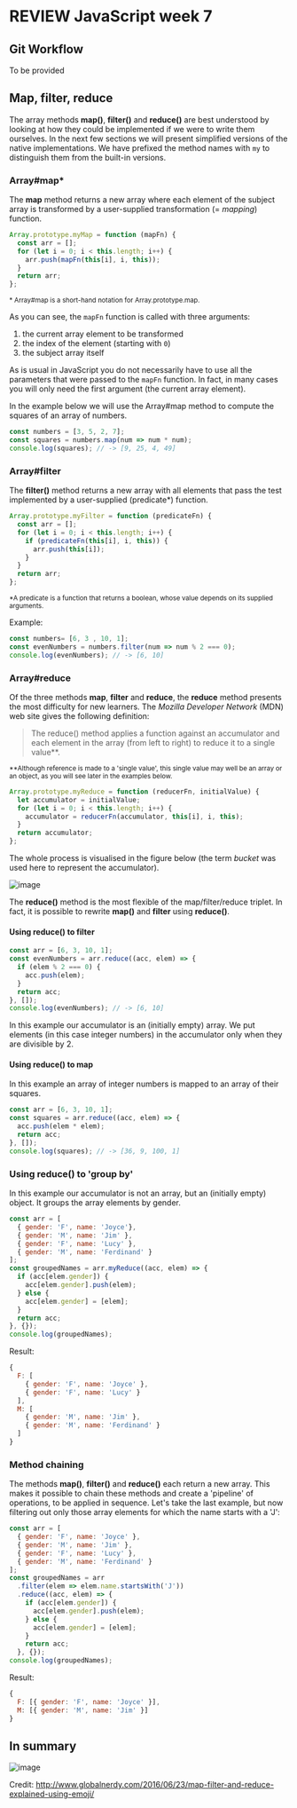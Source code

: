 # REVIEW JavaScript week 7

## Git Workflow

To be provided

## Map, filter, reduce 

The array methods **map()**, **filter()** and **reduce()** are best understood by looking at how they could be implemented if we were to write them ourselves. In the next few sections we will present simplified versions of the native implementations. We have prefixed the method names with `my` to distinguish them from the built-in versions.

### Array#map\*

The **map** method returns a new array where each element of the subject array is transformed by a user-supplied transformation (= _mapping_) function. 

```js
Array.prototype.myMap = function (mapFn) {
  const arr = [];
  for (let i = 0; i < this.length; i++) {
    arr.push(mapFn(this[i], i, this));
  }
  return arr;
};
```

<small>\* Array#map is a short-hand notation for Array.prototype.map.</small>

As you can see, the `mapFn` function is called with three arguments:

1. the current array element to be transformed
2. the index of the element (starting with `0`)
3. the subject array itself

As is usual in JavaScript you do not necessarily have to use all the parameters that were passed to the `mapFn` function. In fact, in many cases you will only need the first argument (the current array element).

In the example below we will use the Array#map method to compute the squares of an array of numbers.

```js
const numbers = [3, 5, 2, 7];
const squares = numbers.map(num => num * num);
console.log(squares); // -> [9, 25, 4, 49]
```

### Array#filter

The **filter()** method returns a new array with all elements that pass the test implemented by a user-supplied (predicate\*) function. 

```js
Array.prototype.myFilter = function (predicateFn) {
  const arr = [];
  for (let i = 0; i < this.length; i++) {
    if (predicateFn(this[i], i, this)) {
      arr.push(this[i]);
    }
  }
  return arr;
};
```

<small>\*A predicate is a function that returns a boolean, whose value depends on its supplied arguments.</small>

Example:

```js
const numbers= [6, 3 , 10, 1];
const evenNumbers = numbers.filter(num => num % 2 === 0);
console.log(evenNumbers); // -> [6, 10]
```

### Array#reduce

Of the three methods **map**, **filter** and **reduce**, the **reduce** method presents the most difficulty for new learners. The _Mozilla Developer Network_ (MDN) web site gives the following definition:

> The reduce() method applies a function against an accumulator and each element in the array (from left to right) to reduce it to a single value\*\*.

<small>\*\*Although reference is made to a 'single value', this single value may well be an array or an object, as you will see later in the examples below.</small>

```js
Array.prototype.myReduce = function (reducerFn, initialValue) {
  let accumulator = initialValue;
  for (let i = 0; i < this.length; i++) {
    accumulator = reducerFn(accumulator, this[i], i, this);
  }
  return accumulator;
};
```

The whole process is visualised in the figure below (the term _bucket_ was used here to represent the accumulator).

![image](assets/reduce-bucket.png)

The **reduce()** method is the most flexible of the map/filter/reduce triplet. In fact, it is possible to rewrite **map()** and **filter** using **reduce()**. 

#### Using reduce() to filter

```js
const arr = [6, 3, 10, 1];
const evenNumbers = arr.reduce((acc, elem) => {
  if (elem % 2 === 0) {
    acc.push(elem);
  }
  return acc;
}, []);
console.log(evenNumbers); // -> [6, 10]
```

In this example our accumulator is an (initially empty) array. We put elements (in this case integer numbers) in the accumulator only when they are divisible by 2.

#### Using reduce() to map

In this example an array of integer numbers is mapped to an array of their squares.

```js
const arr = [6, 3, 10, 1];
const squares = arr.reduce((acc, elem) => {
  acc.push(elem * elem);
  return acc;
}, []);
console.log(squares); // -> [36, 9, 100, 1]
```

### Using reduce() to 'group by'

In this example our accumulator is not an array, but an (initially empty) object. It groups the array elements by gender.

```js
const arr = [
  { gender: 'F', name: 'Joyce'},
  { gender: 'M', name: 'Jim' },
  { gender: 'F', name: 'Lucy' },
  { gender: 'M', name: 'Ferdinand' }
];
const groupedNames = arr.myReduce((acc, elem) => {
  if (acc[elem.gender]) {
    acc[elem.gender].push(elem);
  } else {
    acc[elem.gender] = [elem];
  }
  return acc;
}, {});
console.log(groupedNames);
```

Result:

```js
{
  F: [
    { gender: 'F', name: 'Joyce' },
    { gender: 'F', name: 'Lucy' }
  ],
  M: [
    { gender: 'M', name: 'Jim' },
    { gender: 'M', name: 'Ferdinand' }
  ]
}
```

### Method chaining

The methods **map()**, **filter()** and **reduce()** each return a new array. This makes it possible to chain these methods and create a 'pipeline' of operations, to be applied in sequence. Let's take the last example, but now filtering out only those array elements for which the name starts with a 'J':

```js
const arr = [
  { gender: 'F', name: 'Joyce' },
  { gender: 'M', name: 'Jim' },
  { gender: 'F', name: 'Lucy' },
  { gender: 'M', name: 'Ferdinand' }
];
const groupedNames = arr
  .filter(elem => elem.name.startsWith('J'))
  .reduce((acc, elem) => {
    if (acc[elem.gender]) {
      acc[elem.gender].push(elem);
    } else {
      acc[elem.gender] = [elem];
    }
    return acc;
  }, {});
console.log(groupedNames);
```

Result:

```js
{
  F: [{ gender: 'F', name: 'Joyce' }],
  M: [{ gender: 'M', name: 'Jim' }]
}
```

## In summary

![image](assets/map-filter-reduce-emoji.png)

Credit: http://www.globalnerdy.com/2016/06/23/map-filter-and-reduce-explained-using-emoji/

